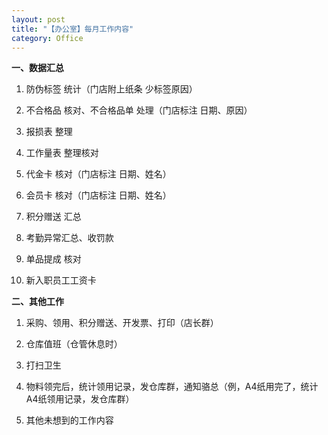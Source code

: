 ```yaml
---
layout: post
title: "【办公室】每月工作内容"
category: Office
---
```



**一、数据汇总**

1. 防伪标签 统计（门店附上纸条 少标签原因）

2. 不合格品 核对、不合格品单 处理（门店标注 日期、原因）

3. 报损表 整理
 
4. 工作量表 整理核对

5. 代金卡 核对（门店标注 日期、姓名）
 
6. 会员卡 核对（门店标注 日期、姓名）

7. 积分赠送 汇总

8. 考勤异常汇总、收罚款

9. 单品提成 核对

10. 新入职员工工资卡





**二、其他工作**

1. 采购、领用、积分赠送、开发票、打印（店长群）

2. 仓库值班（仓管休息时）

3. 打扫卫生

4. 物料领完后，统计领用记录，发仓库群，通知骆总（例，A4纸用完了，统计A4纸领用记录，发仓库群）

5. 其他未想到的工作内容
